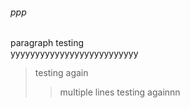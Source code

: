 ###### ppp
paragraph testing <br> yyyyyyyyyyyyyyyyyyyyyyyyyy
>testing again
>>multiple lines
testing againnn